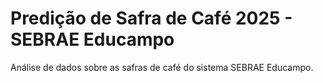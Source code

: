 # Predição de Safra de Café 2025 - SEBRAE Educampo
Análise de dados sobre as safras de café do sistema SEBRAE Educampo.
